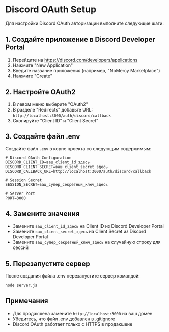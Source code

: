 # Discord OAuth Setup

Для настройки Discord OAuth авторизации выполните следующие шаги:

## 1. Создайте приложение в Discord Developer Portal

1. Перейдите на https://discord.com/developers/applications
2. Нажмите "New Application"
3. Введите название приложения (например, "NoMercy Marketplace")
4. Нажмите "Create"

## 2. Настройте OAuth2

1. В левом меню выберите "OAuth2"
2. В разделе "Redirects" добавьте URL: `http://localhost:3000/auth/discord/callback`
3. Скопируйте "Client ID" и "Client Secret"

## 3. Создайте файл .env

Создайте файл `.env` в корне проекта со следующим содержимым:

```
# Discord OAuth Configuration
DISCORD_CLIENT_ID=ваш_client_id_здесь
DISCORD_CLIENT_SECRET=ваш_client_secret_здесь
DISCORD_CALLBACK_URL=http://localhost:3000/auth/discord/callback

# Session Secret
SESSION_SECRET=ваш_супер_секретный_ключ_здесь

# Server Port
PORT=3000
```

## 4. Замените значения

- Замените `ваш_client_id_здесь` на Client ID из Discord Developer Portal
- Замените `ваш_client_secret_здесь` на Client Secret из Discord Developer Portal
- Замените `ваш_супер_секретный_ключ_здесь` на случайную строку для сессий

## 5. Перезапустите сервер

После создания файла .env перезапустите сервер командой:
```bash
node server.js
```

## Примечания

- Для продакшена замените `http://localhost:3000` на ваш домен
- Убедитесь, что файл .env добавлен в .gitignore
- Discord OAuth работает только с HTTPS в продакшене


